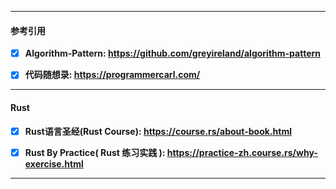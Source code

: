 ------

#### **参考引用**



- [x] **Algorithm-Pattern: https://github.com/greyireland/algorithm-pattern**
- [x] **代码随想录: https://programmercarl.com/**



------



#### Rust



- [x] **Rust语言圣经(Rust Course): https://course.rs/about-book.html**
- [x] **Rust By Practice( Rust 练习实践 ): https://practice-zh.course.rs/why-exercise.html**



------



